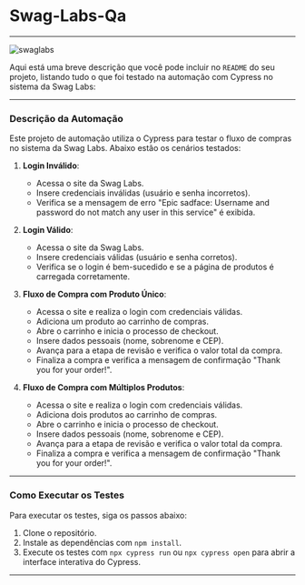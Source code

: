 # Swag-Labs-Qa


---

![swaglabs](https://github.com/user-attachments/assets/33233821-d989-42fa-b5e5-46efe8a9eb7a)

Aqui está uma breve descrição que você pode incluir no `README` do seu projeto, listando tudo o que foi testado na automação com Cypress no sistema da Swag Labs:

---

### Descrição da Automação

Este projeto de automação utiliza o Cypress para testar o fluxo de compras no sistema da Swag Labs. Abaixo estão os cenários testados:

1. **Login Inválido**:
   - Acessa o site da Swag Labs.
   - Insere credenciais inválidas (usuário e senha incorretos).
   - Verifica se a mensagem de erro "Epic sadface: Username and password do not match any user in this service" é exibida.

2. **Login Válido**:
   - Acessa o site da Swag Labs.
   - Insere credenciais válidas (usuário e senha corretos).
   - Verifica se o login é bem-sucedido e se a página de produtos é carregada corretamente.

3. **Fluxo de Compra com Produto Único**:
   - Acessa o site e realiza o login com credenciais válidas.
   - Adiciona um produto ao carrinho de compras.
   - Abre o carrinho e inicia o processo de checkout.
   - Insere dados pessoais (nome, sobrenome e CEP).
   - Avança para a etapa de revisão e verifica o valor total da compra.
   - Finaliza a compra e verifica a mensagem de confirmação "Thank you for your order!".

4. **Fluxo de Compra com Múltiplos Produtos**:
   - Acessa o site e realiza o login com credenciais válidas.
   - Adiciona dois produtos ao carrinho de compras.
   - Abre o carrinho e inicia o processo de checkout.
   - Insere dados pessoais (nome, sobrenome e CEP).
   - Avança para a etapa de revisão e verifica o valor total da compra.
   - Finaliza a compra e verifica a mensagem de confirmação "Thank you for your order!".

---

### Como Executar os Testes

Para executar os testes, siga os passos abaixo:

1. Clone o repositório.
2. Instale as dependências com `npm install`.
3. Execute os testes com `npx cypress run` ou `npx cypress open` para abrir a interface interativa do Cypress.

---

